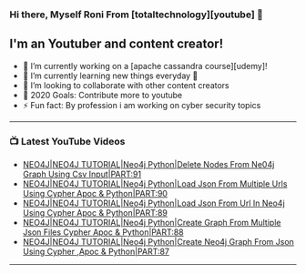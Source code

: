 ### Hi there, Myself Roni From [totaltechnology][youtube] 👋

## I'm an Youtuber and content creator!
- 🔭 I’m currently working on a [apache cassandra course][udemy]!
- 🌱 I’m currently learning new things everyday 🤣
- 👯 I’m looking to collaborate with other content creators
- 🥅 2020 Goals: Contribute more to youtube
- ⚡ Fun fact: By profession i am working on cyber security topics



---

### 📺 Latest YouTube Videos
<!-- YOUTUBE:START -->
- [NEO4J|NEO4J TUTORIAL|Neo4j Python|Delete Nodes From Ne04j Graph  Using Csv Input|PART:91](https://www.youtube.com/watch?v=MDu-yAim1NM)
- [NEO4J|NEO4J TUTORIAL|Neo4j Python|Load Json From Multiple Urls Using Cypher Apoc & Python|PART:90](https://www.youtube.com/watch?v=zmOzQ5Un3rw)
- [NEO4J|NEO4J TUTORIAL|Neo4j Python|Load Json From Url In Neo4j Using Cypher Apoc & Python|PART:89](https://www.youtube.com/watch?v=_uzmZGzvHQw)
- [NEO4J|NEO4J TUTORIAL|Neo4j Python|Create Graph From Multiple Json Files Cypher Apoc & Python|PART:88](https://www.youtube.com/watch?v=_6RZSDoLT14)
- [NEO4J|NEO4J TUTORIAL|Neo4j Python|Create Neo4j Graph From Json Using Cypher ,Apoc & Python|PART:87](https://www.youtube.com/watch?v=Z-gHUFtr_JU)
<!-- YOUTUBE:END -->

---


